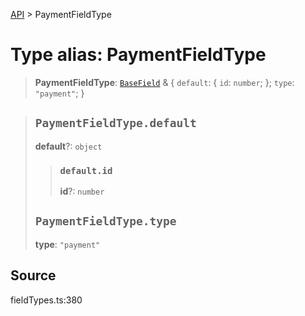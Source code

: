[API](../index.md) > PaymentFieldType

# Type alias: PaymentFieldType

> **PaymentFieldType**: [`BaseField`](type-alias.BaseField.md) & \{
  `default`: \{
    `id`: `number`;
  };
  `type`: `"payment"`;
 }

> ## `PaymentFieldType.default`
>
> **default**?: `object`
>
> > ### `default.id`
> >
> > **id**?: `number`
> >
> >
>
> ## `PaymentFieldType.type`
>
> **type**: `"payment"`
>
>

## Source

fieldTypes.ts:380
